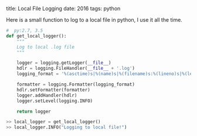 title: Local File Logging
date: 2016
tags: python

Here is a small function to log to a local file in python, 
I use it all the time.

```python
#  py:2.7, 3.5
def get_local_logger():
    """
    Log to local .log file
    """

    logger = logging.getLogger(__file__)
    hdlr = logging.FileHandler(__file__ + '.log')
    logging_format = '%(asctime)s|%(name)s|%(filename)s:%(lineno)s|%(levelname)s|%(message)s'

    formatter = logging.Formatter(logging_format)
    hdlr.setFormatter(formatter)
    logger.addHandler(hdlr)
    logger.setLevel(logging.INFO)

    return logger
```

```python
>> local_logger = get_local_logger()
>> local_logger.INFO("Logging to local file!")
```

